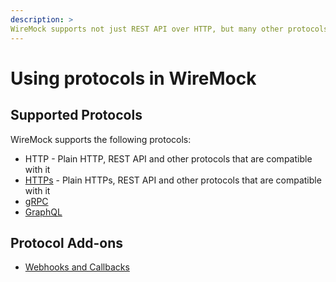 ```yaml
---
description: >
WireMock supports not just REST API over HTTP, but many other protocols.
---
```


# Using protocols in WireMock

## Supported Protocols

WireMock supports the following protocols:

- HTTP - Plain HTTP, REST API and other protocols that are compatible with it
- [HTTPs](../https.md) - Plain HTTPs, REST API and other protocols that are compatible with it
- [gRPC](../grpc.md)
- [GraphQL](../solutions/graphql.md)

## Protocol Add-ons

- [Webhooks and Callbacks](../webhooks-and-callbacks.md)
